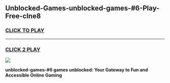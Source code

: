 
## Unblocked-Games-unblocked-games-#6-Play-Free-clne8
<h3>
<a href="https://premium76.site?title=unblocked-games-#6&ref=10A">CLICK TO PLAY</a></h3>
<hr>

<h3>
<a href="https://premium76.site?title=unblocked-games-#6&ref=10A">CLICK 2 PLAY</a>
  
</h3>

<a href="https://premium76.site?title=unblocked-games-#6&ref=10A"><img src="https://clearcache.store/games.png"></a>


**unblocked-games-#6 games unblocked: Your Gateway to Fun and Accessible Online Gaming**
